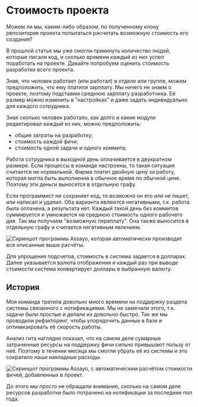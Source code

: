 [title]:# "Стоимость проекта по git"
[short]:# "Автоматический расчёт на основании зарплаты программистов"
[long]:# "Если сложить зарплату программистов, то можно прикинуть примерную стоимость разработки проекта. Количество программистов мы можем узнать из git log."
[tags]:# "git, bitbucket, gitlab, log, stat, statistic, гит, лог, статистика, анализ, стоимость, инвестиции, запралата, затраты, убытки, оценить, программисты, разработка, продукт"
[recommendations]:# "team_employee, team_year"
[youtube]:# "jwCp_-bhrCQ"

# Стоимость проекта

Можем ли мы, каким-либо образом, по полученному клону репозитория проекта попытаться расчитать возможную стоимость его создания?

В прошлой статье мы уже смогли прикинуть количество людей, которые писали код, и сколько времени каждый из них успел поработать на проекте. Давайте попробуем оценить стоимость разработки всего проекта.

Зная, что человек работает (или работал) в отделе или группе, можем предположить, что ему платили зарплату. Мы ничего не знаем о проекте, поэтому подставим среднюю зарплату разработчика. Её размер можно изменить в "настройках" и даже задать индивидуально для каждого сотрудника.

Зная сколько человек работало, как долго и какие модули редактировал каждый из них, можно предположить:
- общие затраты на разработку;
- стоимость каждой фичи;
- стоимость одной задачи и одного коммита;

Работа сотрудника в выходной день оплачивается в двукратном размере. Если процессы в команде настроены, то такая ситуация считается не нормальной. Фирма платит двойную цену за работу, которая могла быть выполненна в обычное время по обычной цене. Поэтому эти деньги выносятся в отдельную графу.

Если программист не сохраняет код, то возможно он его или не пишет, или написал и удалил. Оба варианта являются негативными, т.к. работа была оплачена, а результата нет. Каждый такой день без коммитов суммируется и умножается на среднюю стоимость одного рабочего дня. Так мы получаем "возможную переплату". Она также выносится в отдельную графу и считается негативным явлением.

<img src="../../../assets/images/assayo/team_money.png" title="Скриншот программы Assayo, которая автоматически производит все описанные выше расчёты." />

Для упрощения подсчетов, стоимость в система задается в долларах. Далее указывается валюта отображения и каждый раз при выводе стоимости система конвертирует доллары в выбранную валюту.

## История

Моя команда тратила довольно много времени на поддержку раздела системы связанного с нотификациями. Мы не замечали этого, т.к. задачи были простые и делали их довольно быстро. Так же мы проводили рефакторинг, чтобы упорядочить данные в базе и оптимизировать её скорость работы.

Анализ гита наглядно показал, что на самом деле сумарные затраченные ресурсы на поддержку фичи сильно привышают пользу от неё. Поэтому в течении месяца мы смогли убрать её из системы и это сократило наши накладные расходы.

<img src="../../../assets/images/assayo/team_money_2.png" title="Скриншот программы Assayo, с автоматическим расчётом стоимости фичей, добавленных в проект." />

До этого мы просто не обращали внимание, сколько на самом деле ресурсов разработки было потрачено на нотификации за последние пол года.
